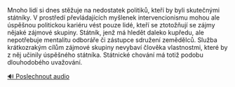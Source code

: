
Mnoho lidí si dnes stěžuje na nedostatek politiků, kteří by byli skutečnými státníky. V prostředí převládajících myšlenek intervencionismu mohou ale úspěšnou politickou kariéru vést pouze lidé, kteří se ztotožňují se zájmy nějaké zájmové skupiny. Státník, jenž má hledět daleko kupředu, ale nepotřebuje mentalitu odboráře či zástupce sdružení zemědělců. Služba krátkozrakým cílům zájmové skupiny nevybaví člověka vlastnostmi, které by z něj učinily úspěšného státníka. Státnické chování má totiž podobu dlouhodobého uvažování.

[🔊 Poslechnout audio](/data/7-paragraphs/audio/chapter_169/para_003-Mnoho-lid-si-dnes-stuje-na-nedostatek-politik.mp3)
